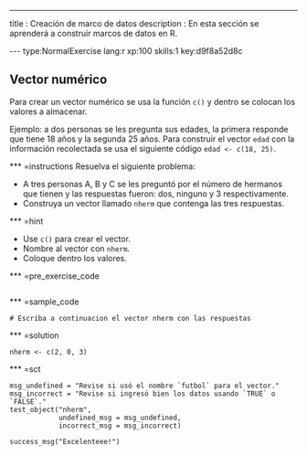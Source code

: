 ---
title       : Creación de marco de datos
description : En esta sección se aprenderá a construir marcos de datos en R.

--- type:NormalExercise lang:r xp:100 skills:1 key:d9f8a52d8c
## Vector numérico

Para crear un vector numérico se usa la función `c()` y dentro se colocan los valores a almacenar.

Ejemplo: a dos personas se les pregunta sus edades, la primera responde que tiene 18 años y la segunda 25 años. Para construir el vector `edad` con la información recolectada se usa el siguiente código `edad <- c(18, 25)`.

*** =instructions
Resuelva el siguiente problema:

- A tres personas A, B y C se les preguntó por el número de hermanos que tienen y las respuestas fueron: dos, ninguno y 3 respectivamente.
- Construya un vector llamado `nherm` que contenga las tres respuestas.

*** =hint
- Use `c()` para crear el vector.
- Nombre al vector con `nherm`.
- Coloque dentro los valores.


*** =pre_exercise_code
```{r}

```

*** =sample_code
```{r}
# Escriba a continuacion el vector nherm con las respuestas

```

*** =solution
```{r}
nherm <- c(2, 0, 3)
```

*** =sct
```{r}
msg_undefined = "Revise si usó el nombre `futbol` para el vector."
msg_incorrect = "Revise si ingresó bien los datos usando `TRUE` o `FALSE`."
test_object("nherm",
            undefined_msg = msg_undefined,
            incorrect_msg = msg_incorrect) 

success_msg("Excelenteee!")
```